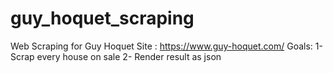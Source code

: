 # guy_hoquet_scraping
Web Scraping for Guy Hoquet
Site : https://www.guy-hoquet.com/
Goals: 
1- Scrap every house on sale
2- Render result as json